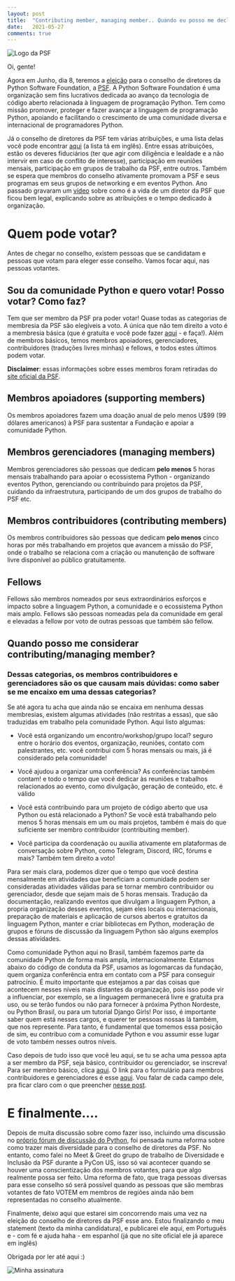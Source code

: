 ```yaml
---
layout: post
title:  "Contributing member, managing member.. Quando eu posso me declarar membro votante da PSF"
date:   2021-05-27
comments: true
---
```


![Logo da PSF](https://programadoresbrasil.com.br/wp-content/uploads/2019/10/python-software-foundation.png)  

Oi, gente!

Agora em Junho, dia 8, teremos a [eleição](https://www.python.org/nominations/elections/) para o conselho de diretores da Python Software Foundation, a [PSF](https://www.python.org/psf/about/). A Python Software Foundation é uma organização sem fins lucrativos dedicada ao avanço da tecnologia de código aberto relacionada à linguagem de programação Python. Tem como missão promover, proteger e fazer avançar a linguagem de programação Python, apoiando e facilitando o crescimento de uma comunidade diversa e internacional de programadores Python.

Já o conselho de diretores da PSF tem várias atribuições, e uma lista delas você pode encontrar [aqui](https://discuss.python.org/t/interested-in-running-for-the-psf-board-read-about-board-responsibilities-here/8564) (a lista tá em inglês). Entre essas atribuições, estão os deveres fiduciários (ter que agir com diligência e lealdade e a não intervir em caso de conflito de interesse), participação em reuniões mensais, participação em grupos de trabalho da PSF, entre outros. Também se espera que membros do conselho ativamente promovam a PSF e seus programas em seus grupos de networking e em eventos Python. Ano passado gravaram um [vídeo](https://www.youtube.com/watch?v=ZLKj6FaQA4M) sobre como é a vida de um diretor da PSF que ficou bem legal, explicando sobre as atribuições e o tempo dedicado à organização.


# Quem pode votar?
Antes de chegar no conselho, existem pessoas que se candidatam e pessoas que votam para eleger esse conselho. Vamos focar aqui, nas pessoas votantes.

## Sou da comunidade Python e quero votar! Posso votar? Como faz?
Tem que ser membro da PSF pra poder votar! Quase todas as categorias de membresia da PSF são elegíveis a voto. A única que não tem direito a voto é a membresia básica (que é gratuita e você pode fazer [aqui](https://www.python.org/users/membership/) - e faça!). Além de membros básicos, temos membros apoiadores, gerenciadores, contribuidores (traduções livres minhas) e fellows, e todos estes últimos podem votar.

**Disclaimer**: essas informações sobre esses membros foram retiradas do [site oficial da PSF](https://www.python.org/psf/membership/).

## Membros apoiadores (supporting members)
Os membros apoiadores fazem uma doação anual de pelo menos U$99 (99 dólares americanos) à PSF para sustentar a Fundação e apoiar a comunidade Python.

## Membros gerenciadores (managing members)
Membros gerenciadores são pessoas que dedicam **pelo menos** 5 horas mensais trabalhando para apoiar o ecossistema Python - organizando eventos Python, gerenciando ou contribuindo para projetos da PSF, cuidando da infraestrutura, participando de um dos grupos de trabalho do PSF etc.

## Membros contribuidores (contributing members)
Os membros contribuidores são pessoas que dedicam **pelo menos** cinco horas por mês trabalhando em projetos que avancem a missão do PSF, onde o trabalho se relaciona com a criação ou manutenção de software livre disponível ao público gratuitamente.

## Fellows
Fellows são membros nomeados por seus extraordinários esforços e impacto sobre a linguagem Python, a comunidade e o ecossistema Python mais amplo. Fellows são pessoas nomeadas pela da comunidade em geral e elevadas a fellow por voto de outras pessoas que também são fellow.

## Quando posso me considerar contributing/managing member?
### Dessas categorias, os membros contribuidores e gerenciadores são os que causam mais dúvidas: como saber se me encaixo em uma dessas categorias?

Se até agora tu acha que ainda não se encaixa em nenhuma dessas membresias, existem algumas atividades (não restritas a essas), que são traduzidas em trabalho pela comunidade Python. Aqui listo algumas:

* Você está organizando um encontro/workshop/grupo local? seguro entre o horário dos eventos, organização, reuniões, contato com palestrantes, etc. você contribui com 5 horas mensais ou mais, já é considerado pela comunidade!

* Você ajudou a organizar uma conferência? As conferências também contam! e todo o tempo que você dedicar às reuniões e trabalhos relacionados ao evento, como divulgação, geração de conteúdo, etc. é válido

* Você está contribuindo para um projeto de código aberto que usa Python ou está relacionado a Python? Se você está trabalhando pelo menos 5 horas mensais em um ou mais projetos, também é mais do que suficiente ser membro contribuidor (contribuiting member).

* Você participa da coordenação ou auxilia ativamente em plataformas de conversação sobre Python, como Telegram, Discord, IRC, fórums e mais? Também tem direito a voto!


Para ser mais clara, podemos dizer que o tempo que você destina mensalmente em atividades que beneficiam a comunidade podem ser consideradas atividades válidas para se tornar membro contribuidor ou gerenciador, desde que sejam mais de 5 horas mensais. Tradução da documentação, realizando eventos que divulgam a linguagem Python, a propria organização desses eventos, sejam eles locais ou internacionais, preparação de materiais e aplicação de cursos abertos e gratuitos da linguagem Python, manter e criar bibliotecas em Python, moderação de grupos e fóruns de discussão da linguagem Python são alguns exemplos dessas atividades.

Como comunidade Python aqui no Brasil, também fazemos parte da comunidade Python de forma mais ampla, internacionalmente. Estamos abaixo do código de conduta da PSF, usamos as logomarcas da fundação, quem organiza conferência entra em contato com a PSF para conseguir patrocínio. É muito importante que estejamos a par das coisas que acontecem nesses níveis mais distantes da organização, pois isso pode vir a influenciar, por exemplo, se a linguagem permanecerá livre e gratuita pra uso, ou se terão fundos ou não para fornecer à próxima Python Nordeste, ou Python Brasil, ou para um tutorial Django Girls! Por isso, é importante saber quem está nesses cargos, e querer ter pessoas nossas lá também, que nos represente. Para tanto, é fundamental que tomemos essa posição de sim, eu contribuo com a comunidade Python e vou assumir esse lugar de voto também nesses outros níveis.

Caso depois de tudo isso que você leu aqui, se tu se acha uma pessoa apta a ser membro da PSF, seja básico, contribuidor ou gerenciador, se inscreva! Para ser membro básico, clica [aqui](https://www.python.org/users/membership/). O link para o formulário para membros contribuidores e gerenciadores é esse [aqui](https://docs.google.com/forms/d/e/1FAIpQLSfwWBGkzvkWDZrxW3up_M_B7qgt1IWZlx9KJ0ucLA5WJP1vfA/viewform). Vou falar de cada campo dele, pra ficar claro com o que preencher [nesse post](https://deboraazevedo.github.io/desvendando-o-form-membro-votante-psf/).



# E finalmente....

Depois de muita discussão sobre como fazer isso, incluindo uma discussão no [próprio fórum de discussão do Python](https://discuss.python.org/t/psf-board-election-reform/4527), foi pensada numa reforma  sobre como trazer mais diversidade para o conselho de diretores da PSF. No entanto, como falei no Meet & Greet do grupo de trabalho de Diversidade e Inclusão da PSF durante a PyCon US, isso só vai acontecer quando se houver uma conscientização dos membros votantes, para que algo realmente possa ser feito. Uma reforma de fato, que traga pessoas diversas para esse conselho só será possível quando as pessoas que são membras votantes de fato VOTEM em membros de regiões ainda não bem representadas no conselho atualmente.

Finalmente, deixo aqui que estarei sim concorrendo mais uma vez na eleição do conselho de diretores da PSF esse ano. Estou finalizando o meu statement (texto da minha candidatura), e publicarei ele aqui, em Português e - com fé e ajuda haha - em espanhol (já que no site oficial ele já aparece em inglês)

Obrigada por ler até aqui :)

![Minha assinatura](https://lh3.googleusercontent.com/NwtVIF-U6VsI8B46Ov9h2Lvs8HhY9DohDwtb6ZCidc12MrhZMi1ZC3OxHQKL5Bs1Y4fhUI0pSZmoVmP4w56ICAw2L7A-r6VZeaVdI557LDasDZIYabizBS8eCoAXBY2o7UeX1SN4pxTG1KstwfT7kiScVaVhkGjCNwv_r5senD8ge9wrbTPVwH-5gvv9ysJXoqSNYKlVwQj0EoQk1WxjwCaadf4iAndzTFsri8ScSBthcnxOQKA0XZARBkdoJisvEEdS9pSSE0UZoIwJCa6Buh2Q2KvwfYw1FEmI0wfE6oX9_k5-eQBLY6hHKu7R3qRZqeOh41HRgC-ct19d5oFNPOGgHPa7DedqjXOynMFyS-7vtHRKwpV8EapnE8zetfhGWD7f9DN5kdVOc3il1cejsvDBo3uClNMa2EljOhhQeECyVQ63c4kWpLIAi9Uq1hooVUyPj9wDguayCEz9mv1Tsz2BAvkTSnRdsY7S99I4RQS1bv26Ggwo3Ef-DiOqJDAQc7MOECcozGqNHKU83aEsxilraoDPpS3deP3ERbN2UPlcGEBG5tAFx_JBKp9JjJ1hiFkraiTKoY4cslR97o1_7k7tIKmTbrpWlTg_Meii9VgObzxrUk6ImL198T1PLZxNaJTCYwd8ahyumIPaqcZUJY0K-drMsM2-oVhtvmm4SsJRpNNX4lgfnvtrknsmeoJr1B0BV4HOTjuwch-d0WywljUc=w600-h204-no?authuser=0)

